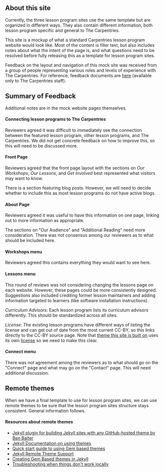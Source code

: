 ## About this site

Currently, the three lesson program sites use the same template but are organized in different ways. They also contain different information, both lesson program specific and general to The Carpentries.  

This site is a mockup of what a standard Carpentries lesson program website would look like.  Most of the content is filler text, but also includes notes about what the intent of the page is, and what questions need to be resolved before fully releasing this as a template for lesson program sites.

Feedback on the layout and navigation of this mock site was received from a group of people representing various roles and levels of experience with The Carpentries.  For reference, feedback documents are [here](https://drive.google.com/drive/folders/1WPDT1ZPTLkrMHZwi70l4dKxAVbXZyod_) (available only to The Carpentries staff).


## Summary of Feedback
Additional notes are in the mock website pages themselves.

#### Connecting lesson programs to The Carpentries
Reviewers agreed it was difficult to immediately see the connection between the featured lesson program, other lesson programs, and The Carpentries.  We did not get concrete feedback on how to improve this, so this will need to be discussed more.

#### Front Page
Reviewers agreed that the front page layout with the sections on *Our Workshops*, *Our Lessons*, and *Get Involved* best represented what visitors may want to know.

There is a section featuring blog posts. However, we will need to decide whether to include this as most lesson programs do not have active blogs.

#### About Page
Reviewers agreed it was useful to have this information on one page, linking out to more information as appropriate.

The sections on "Our Audience" and "Additional Reading" need more consideration.  There was not consensus among our reviewers as to what should be included here.

#### Workshops menu 
Reviewers agreed this contains everything they would want to see here.

#### Lessons menu
This round of reviews was not considering changing the lessons page on each website. However, these pages could be more consistently designed.  Suggestions also included crediting former lesson maintainers and adding information targeted to learners (like software installation instructions).

*Curriculum Advisors*: Each lesson program lists its curriculum advisors differently. This should be standardized across all sites.

*License*: The existing lesson programs have different ways of listing the license and can get out of date from the most current CC-BY, so this links directly to the CC-BY source page. Note that [theme this site is built on](https://phlow.github.io/feeling-responsive/) uses its own [license](./LICENSE) so we need to make this clear.  

#### Connect menu
There was not agreement among the reviewers as to what should go on the "Connect" page and what may go on the "Contact" page.  This will need additional discussion.

## Remote themes

When we have a final template to use for lesson program sites, we can use remote themes to be sure that the lesson program sites structure stays consistent. General information follows.

#### Resources about remote themes

* [Jekyll plugin for building Jekyll sites with any GitHub-hosted theme by Ben Balter](https://github.com/benbalter/jekyll-remote-theme)
* [Jekyll Documentation on using themes](https://jekyllrb.com/docs/themes/)
* [Quick start guide to using Gem based themes](https://mmistakes.github.io/minimal-mistakes/docs/quick-start-guide/)
* [Jekyll Remote Theme Support](https://mmistakes.github.io/jekyll-theme-basically-basic/jekyll-remote-theme-support/)
* [Creating Gem Based themes in Jekyll](https://www.chrisanthropic.com/blog/2016/creating-gem-based-themes-for-jekyll/)
* [Troubleshooting when things don't work locally](https://stackoverflow.com/questions/48728510/jekyll-remote-theme-doesnt-work-locally)

